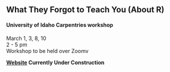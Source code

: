 ## What They Forgot to Teach You (About R)
#### University of Idaho Carpentries workshop

March 1, 3, 8, 10  
2 - 5 pm  
Workshop to be held over Zoomv  

**[Website](https://imci-idaho.github.io/2022-03-01-WhatTheyForgot) Currently Under Construction**


